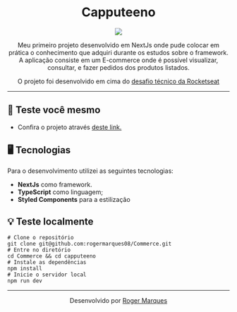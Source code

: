 <div align='center'>
  <h1>Capputeeno</h1>
  <img src="https://i.ibb.co/d5c9WVS/Captura-de-tela-de-2023-06-10-11-19-20.png"/>
  <p>Meu primeiro projeto desenvolvido em NextJs onde pude colocar em prática o conhecimento que adquiri durante os estudos sobre o framework. A aplicação consiste em um E-commerce onde é possível visualizar, consultar, e fazer pedidos dos produtos listados.</p>
  O projeto foi desenvolvido em cima do <a href=" https://github.com/Rocketseat/frontend-challenge">desafio técnico da Rocketseat</a>
</div>
<hr />

## :shirt:  Teste você mesmo
- Confira o projeto através <a href="https://commerce-wine-seven-80.vercel.app/">deste link.<a/> 

## :desktop_computer:  Tecnologias
Para o desenvolvimento utilizei as seguintes tecnologias: 
- **NextJs** como framework.
- **TypeScript** como linguagem;
- **Styled Components** para a estilização


## :bulb: Teste localmente
```
# Clone o repositório
git clone git@github.com:rogermarques08/Commerce.git
# Entre no diretório
cd Commerce && cd capputeeno
# Instale as dependências
npm install
# Inicie o servidor local
npm run dev
```

<hr />

<div align='center'>
 Desenvolvido por
  <a href="https://github.com/rogermarques08">Roger Marques<a/>
 
</div>
 

